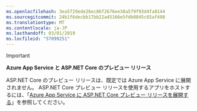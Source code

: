 ```yaml
---
ms.openlocfilehash: 3ea5729ede26ec86f2676ee38a579f93d4fa0144
ms.sourcegitcommit: 24b1f6decbb17bb22a45166e5fdb0845c65af498
ms.translationtype: MT
ms.contentlocale: ja-JP
ms.lasthandoff: 03/01/2019
ms.locfileid: "57099251"
---
```

> [!IMPORTANT]
> **Azure App Service と ASP.NET Core のプレビュー リリース**
>
> ASP.NET Core のプレビュー リリースは、既定では Azure App Service に展開されません。 ASP.NET Core プレビュー リリースを使用するアプリをホストするには、「[Azure App Service に ASP.NET Core プレビュー リリースを展開する](xref:host-and-deploy/azure-apps/index#deploy-aspnet-core-preview-release-to-azure-app-service)」を参照してください。
